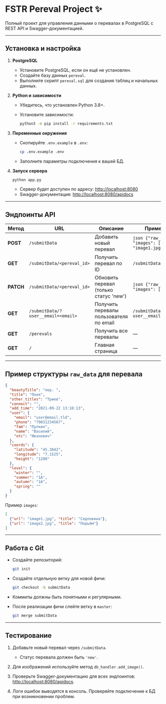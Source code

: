 # FSTR Pereval Project ✨

Полный проект для управления данными о перевалах в PostgreSQL с REST API и Swagger-документацией.

---

## Установка и настройка

1. **PostgreSQL**

   * Установите PostgreSQL, если он ещё не установлен.
   * Создайте базу данных `pereval`.
   * Выполните скрипт `pereval.sql` для создания таблиц и начальных данных.

2. **Python и зависимости**

   * Убедитесь, что установлен Python 3.8+.
   * Установите зависимости:

     ```bash
     python3 -m pip install -r requirements.txt

     ```

3. **Переменные окружения**

   * Скопируйте `.env.example` в `.env`:

     ```bash
     cp .env.example .env
     ```
   * Заполните параметры подключения к вашей БД.

4. **Запуск сервера**

   ```bash
   python app.py
   ```

   * Сервер будет доступен по адресу: [http://localhost:8080](http://localhost:8080)
   * Swagger-документация: [http://localhost:8080/apidocs](http://localhost:8080/apidocs)

---

## Эндпоинты API

| Метод     | URL                                | Описание                                | Пример запроса                                                 | Пример ответа                                                              |
| --------- | ---------------------------------- | --------------------------------------- | -------------------------------------------------------------- | -------------------------------------------------------------------------- |
| **POST**  | `/submitData`                      | Добавить новый перевал                  | `json {"raw_data": {...}, "images": [{"url": "image1.jpg"}]} ` | `json {"success": true, "message": "Перевал добавлен", "pereval_id": 42} ` |
| **GET**   | `/submitData/<pereval_id>`         | Получить перевал по ID                  | `/submitData/42`                                               | `json {"id":42,"raw_data":{...},"images":[...],"status":"new"} `           |
| **PATCH** | `/submitData/<pereval_id>`         | Обновить перевал (только статус 'new')  | `json {"raw_data": {...}, "images": [...]}`                    | `json {"state":1,"message":"Запись успешно обновлена"} `                   |
| **GET**   | `/submitData/?user__email=<email>` | Получить перевалы пользователя по email | `/submitData/?user__email=user@email.tld`                      | `json [{"id":42,"raw_data":{...},"images":[...],"status":"new"}] `         |
| **GET**   | `/perevals`                        | Получить все перевалы                   | —                                                              | HTML-страница со списком перевалов                                         |
| **GET**   | `/`                                | Главная страница                        | —                                                              | HTML-страница с формой добавления перевала                                 |

---

## Пример структуры `raw_data` для перевала

```json
{
  "beautyTitle": "пер. ",
  "title": "Пхия",
  "other_titles": "Триев",
  "connect": "",
  "add_time": "2021-09-22 13:18:13",
  "user": {
    "email": "user@email.tld",
    "phone": "79031234567",
    "fam": "Пупкин",
    "name": "Василий",
    "otc": "Иванович"
  },
  "coords": {
    "latitude": "45.3842",
    "longitude": "7.1525",
    "height": "1200"
  },
  "level": {
    "winter": "",
    "summer": "1А",
    "autumn": "1А",
    "spring": ""
  }
}
```

Пример `images`:

```json
[
  {"url": "image1.jpg", "title": "Седловина"},
  {"url": "image2.jpg", "title": "Подъём"}
]
```

---

## Работа с Git

* Создайте репозиторий:

  ```bash
  git init
  ```
* Создайте отдельную ветку для новой фичи:

  ```bash
  git checkout -b submitData
  ```
* Коммиты должны быть понятными и регулярными.
* После реализации фичи слейте ветку в `master`:

  ```bash
  git merge submitData
  ```

---

## Тестирование

1. Добавьте новый перевал через `/submitData`.

   * Статус перевала должен быть `'new'`.
2. Для изображений используйте метод `db_handler.add_image()`.
3. Проверьте Swagger-документацию для всех эндпоинтов: [http://localhost:8080/apidocs](http://localhost:8080/apidocs).
4. Логи ошибок выводятся в консоль. Проверяйте подключение к БД при возникновении проблем.
